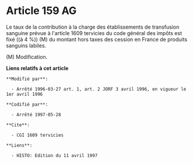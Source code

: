 # Article 159 AG

Le taux de la contribution à la charge des établissements de transfusion sanguine prévue à l'article 1609 tervicies du code
général des impôts est fixé ((à 4 %)) (M) du montant hors taxes des cession en France de produits sanguins labiles.

(M) Modification.

**Liens relatifs à cet article**

	**Modifié par**:

	  - Arrêté 1996-03-27 art. 1, art. 2 JORF 3 avril 1996, en vigueur le 1er avril 1996

	**Codifié par**:

	  - Arrêté 1997-05-28

	**Cite**:

	  - CGI 1609 tervicies

	**Liens**:

	  - HISTO: Edition du 11 avril 1997

